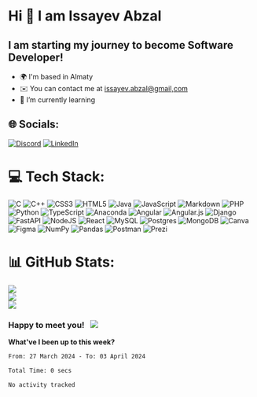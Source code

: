 Hi 👋 I am Issayev Abzal
==============================

I am starting my journey to become Software Developer!
------------------------------------------------------

*   🌍  I'm based in Almaty
*   ✉️  You can contact me at [issayev.abzal@gmail,com](mailto:issayev.abzal@gmail,com)
*   🌱 I’m currently learning<br>


## 🌐 Socials:
[![Discord](https://img.shields.io/badge/Discord-%237289DA.svg?logo=discord&logoColor=white)](https://discord.gg/https://discord.gg/xCtfK2Jdyn) [![LinkedIn](https://img.shields.io/badge/LinkedIn-%230077B5.svg?logo=linkedin&logoColor=white)](https://linkedin.com/in/abzal-issayev-a323161ba) 

# 💻 Tech Stack:
![C](https://img.shields.io/badge/c-%2300599C.svg?style=for-the-badge&logo=c&logoColor=white) ![C++](https://img.shields.io/badge/c++-%2300599C.svg?style=for-the-badge&logo=c%2B%2B&logoColor=white) ![CSS3](https://img.shields.io/badge/css3-%231572B6.svg?style=for-the-badge&logo=css3&logoColor=white) ![HTML5](https://img.shields.io/badge/html5-%23E34F26.svg?style=for-the-badge&logo=html5&logoColor=white) ![Java](https://img.shields.io/badge/java-%23ED8B00.svg?style=for-the-badge&logo=java&logoColor=white) ![JavaScript](https://img.shields.io/badge/javascript-%23323330.svg?style=for-the-badge&logo=javascript&logoColor=%23F7DF1E) ![Markdown](https://img.shields.io/badge/markdown-%23000000.svg?style=for-the-badge&logo=markdown&logoColor=white) ![PHP](https://img.shields.io/badge/php-%23777BB4.svg?style=for-the-badge&logo=php&logoColor=white) ![Python](https://img.shields.io/badge/python-3670A0?style=for-the-badge&logo=python&logoColor=ffdd54) ![TypeScript](https://img.shields.io/badge/typescript-%23007ACC.svg?style=for-the-badge&logo=typescript&logoColor=white) ![Anaconda](https://img.shields.io/badge/Anaconda-%2344A833.svg?style=for-the-badge&logo=anaconda&logoColor=white) ![Angular](https://img.shields.io/badge/angular-%23DD0031.svg?style=for-the-badge&logo=angular&logoColor=white) ![Angular.js](https://img.shields.io/badge/angular.js-%23E23237.svg?style=for-the-badge&logo=angularjs&logoColor=white) ![Django](https://img.shields.io/badge/django-%23092E20.svg?style=for-the-badge&logo=django&logoColor=white) ![FastAPI](https://img.shields.io/badge/FastAPI-005571?style=for-the-badge&logo=fastapi) ![NodeJS](https://img.shields.io/badge/node.js-6DA55F?style=for-the-badge&logo=node.js&logoColor=white) ![React](https://img.shields.io/badge/react-%2320232a.svg?style=for-the-badge&logo=react&logoColor=%2361DAFB) ![MySQL](https://img.shields.io/badge/mysql-%2300f.svg?style=for-the-badge&logo=mysql&logoColor=white) ![Postgres](https://img.shields.io/badge/postgres-%23316192.svg?style=for-the-badge&logo=postgresql&logoColor=white) ![MongoDB](https://img.shields.io/badge/MongoDB-%234ea94b.svg?style=for-the-badge&logo=mongodb&logoColor=white) ![Canva](https://img.shields.io/badge/Canva-%2300C4CC.svg?style=for-the-badge&logo=Canva&logoColor=white) 	![Figma](https://img.shields.io/badge/figma-%23F24E1E.svg?style=for-the-badge&logo=figma&logoColor=white) ![NumPy](https://img.shields.io/badge/numpy-%23013243.svg?style=for-the-badge&logo=numpy&logoColor=white) ![Pandas](https://img.shields.io/badge/pandas-%23150458.svg?style=for-the-badge&logo=pandas&logoColor=white) ![Postman](https://img.shields.io/badge/Postman-FF6C37?style=for-the-badge&logo=postman&logoColor=white) ![Prezi](https://img.shields.io/badge/Prezi-%23000000.svg?style=for-the-badge&logo=Prezi&logoColor=white)

# 📊 GitHub Stats:
![](https://github-readme-stats.vercel.app/api?username=Karisbala&theme=vision-friendly-dark&hide_border=true&include_all_commits=false&count_private=false)<br/>
![](https://github-readme-streak-stats.herokuapp.com/?user=Karisbala&theme=vision-friendly-dark&hide_border=true)<br/>
![](https://github-readme-stats.vercel.app/api/top-langs/?username=Karisbala&theme=vision-friendly-dark&hide_border=true&include_all_commits=false&count_private=false&layout=compact)

### Happy to meet you! &nbsp; ![](https://visitor-badge.glitch.me/badge?page_id=Karisbala.Karisbala)


**What've I been up to this week?** 

<!--START_SECTION:waka-->

```txt
From: 27 March 2024 - To: 03 April 2024

Total Time: 0 secs

No activity tracked
```

<!--END_SECTION:waka-->
